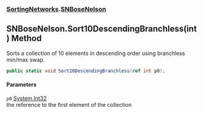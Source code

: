 ### [SortingNetworks](SortingNetworks.md 'SortingNetworks').[SNBoseNelson](SortingNetworks_SNBoseNelson.md 'SortingNetworks.SNBoseNelson')
## SNBoseNelson.Sort10DescendingBranchless(int) Method
Sorts a collection of 10 elements in descending order using branchless min/max swap.  
```csharp
public static void Sort10DescendingBranchless(ref int p0);
```
#### Parameters
<a name='SortingNetworks_SNBoseNelson_Sort10DescendingBranchless(int)_p0'></a>
`p0` [System.Int32](https://docs.microsoft.com/en-us/dotnet/api/System.Int32 'System.Int32')  
the reference to the first element of the collection
  
